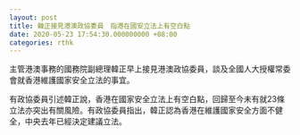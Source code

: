 ```yaml
---
layout: post
title: 韓正接見港澳政協委員　指港在國安立法上有空白點
date: 2020-05-23 17:54:30.000000000 +08:00
categories: rthk
---
```


主管港澳事務的國務院副總理韓正早上接見港澳政協委員，談及全國人大授權常委會就香港維護國家安全立法的事宜。

有政協委員引述韓正說，香港在國家安全立法上有空白點，回歸至今未有就23條立法亦突出有關風險。有政協委員指出，韓正認為香港在維護國家安全方面不健全，中央去年已經決定建議立法。
